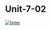 # Unit-7-02
[![linter](https://github.com/Dorian-Ishimwe/Unit-7-02/workflows/linter/badge.svg)](https://github.com/marketplace/actions/super-linter)
